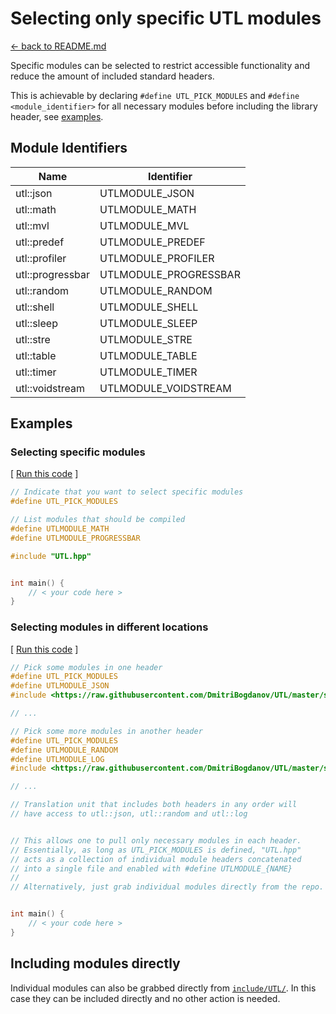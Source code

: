 # Selecting only specific UTL modules

[<- back to README.md](..)

Specific modules can be selected to restrict accessible functionality and reduce the amount of included standard headers.

This is achievable by declaring `#define UTL_PICK_MODULES` and `#define <module_identifier>` for all necessary modules before including the library header, see [examples](#selecting-specific-modules).

## Module Identifiers

| Name | Identifier |
| --- | --- |
| utl::json | UTLMODULE_JSON |
| utl::math | UTLMODULE_MATH |
| utl::mvl | UTLMODULE_MVL |
| utl::predef | UTLMODULE_PREDEF |
| utl::profiler | UTLMODULE_PROFILER |
| utl::progressbar | UTLMODULE_PROGRESSBAR |
| utl::random | UTLMODULE_RANDOM |
| utl::shell | UTLMODULE_SHELL |
| utl::sleep | UTLMODULE_SLEEP |
| utl::stre | UTLMODULE_STRE |
| utl::table | UTLMODULE_TABLE |
| utl::timer | UTLMODULE_TIMER |
| utl::voidstream | UTLMODULE_VOIDSTREAM |

## Examples

### Selecting specific modules

[ [Run this code](https://godbolt.org/#g:!((g:!((g:!((h:codeEditor,i:(filename:'1',fontScale:14,fontUsePx:'0',j:1,lang:c%2B%2B,selection:(endColumn:1,endLineNumber:10,positionColumn:1,positionLineNumber:10,selectionStartColumn:1,selectionStartLineNumber:10,startColumn:1,startLineNumber:10),source:'//+Indicate+that+you+want+to+select+specific+modules%0A%23define+UTL_PICK_MODULES%0A%0A//+List+modules+that+should+be+compiled%0A%23define+UTLMODULE_MATH%0A%23define+UTLMODULE_PROGRESSBAR%0A%0A%23include+%3Chttps://raw.githubusercontent.com/DmitriBogdanov/UTL/master/single_include/UTL.hpp%3E%0A%0A%0Aint+main()+%7B%0A++++//+%3C+your+code+here+%3E++%0A%7D%0A'),l:'5',n:'0',o:'C%2B%2B+source+%231',t:'0')),k:71.71783148269105,l:'4',n:'0',o:'',s:0,t:'0'),(g:!((g:!((h:compiler,i:(compiler:clang1600,filters:(b:'0',binary:'1',binaryObject:'1',commentOnly:'0',debugCalls:'1',demangle:'0',directives:'0',execute:'0',intel:'0',libraryCode:'0',trim:'1',verboseDemangling:'0'),flagsViewOpen:'1',fontScale:14,fontUsePx:'0',j:1,lang:c%2B%2B,libs:!(),options:'-std%3Dc%2B%2B17+-O2',overrides:!(),selection:(endColumn:1,endLineNumber:1,positionColumn:1,positionLineNumber:1,selectionStartColumn:1,selectionStartLineNumber:1,startColumn:1,startLineNumber:1),source:1),l:'5',n:'0',o:'+x86-64+clang+16.0.0+(Editor+%231)',t:'0')),header:(),l:'4',m:50,n:'0',o:'',s:0,t:'0'),(g:!((h:output,i:(compilerName:'x86-64+clang+16.0.0',editorid:1,fontScale:14,fontUsePx:'0',j:1,wrap:'1'),l:'5',n:'0',o:'Output+of+x86-64+clang+16.0.0+(Compiler+%231)',t:'0')),k:46.69421860597116,l:'4',m:50,n:'0',o:'',s:0,t:'0')),k:28.282168517308946,l:'3',n:'0',o:'',t:'0')),l:'2',n:'0',o:'',t:'0')),version:4) ]
```cpp
// Indicate that you want to select specific modules
#define UTL_PICK_MODULES

// List modules that should be compiled
#define UTLMODULE_MATH
#define UTLMODULE_PROGRESSBAR

#include "UTL.hpp"


int main() {
    // < your code here >
}
```

### Selecting modules in different locations

[ [Run this code](https://godbolt.org/#g:!((g:!((g:!((h:codeEditor,i:(filename:'1',fontScale:14,fontUsePx:'0',j:1,lang:c%2B%2B,selection:(endColumn:1,endLineNumber:31,positionColumn:1,positionLineNumber:31,selectionStartColumn:1,selectionStartLineNumber:31,startColumn:1,startLineNumber:31),source:'//+Pick+some+modules+in+one+header%0A%23define+UTL_PICK_MODULES%0A%23define+UTLMODULE_JSON%0A%23include+%3Chttps://raw.githubusercontent.com/DmitriBogdanov/UTL/master/single_include/UTL.hpp%3E%0A%0A//+...%0A%0A//+Pick+some+more+modules+in+another+header%0A%23define+UTL_PICK_MODULES%0A%23define+UTLMODULE_RANDOM%0A%23define+UTLMODULE_LOG%0A%23include+%3Chttps://raw.githubusercontent.com/DmitriBogdanov/UTL/master/single_include/UTL.hpp%3E%0A%0A//+...%0A%0A//+Translation+unit+that+includes+both+headers+in+any+order+will%0A//+have+access+to+utl::json,+utl::random+and+utl::log%0A%0A%0A//+This+allows+one+to+pull+only+necessary+modules+in+each+header.%0A//+Essentially,+as+long+as+UTL_PICK_MODULES+is+defined,+%22UTL.hpp%22%0A//+acts+as+a+collection+of+individual+module+headers+concatenated%0A//+into+a+single+file+and+enabled+with+%23define+UTLMODULE_%7BNAME%7D%0A//%0A//+Alternatively,+just+grab+individual+modules+directly+from+the+repo.%0A%0A%0Aint+main()+%7B%0A++++//+%3C+your+code+here+%3E%0A%7D%0A'),l:'5',n:'0',o:'C%2B%2B+source+%231',t:'0')),k:71.71783148269105,l:'4',n:'0',o:'',s:0,t:'0'),(g:!((g:!((h:compiler,i:(compiler:clang1600,filters:(b:'0',binary:'1',binaryObject:'1',commentOnly:'0',debugCalls:'1',demangle:'0',directives:'0',execute:'0',intel:'0',libraryCode:'0',trim:'1',verboseDemangling:'0'),flagsViewOpen:'1',fontScale:14,fontUsePx:'0',j:1,lang:c%2B%2B,libs:!(),options:'-std%3Dc%2B%2B17+-O2',overrides:!(),selection:(endColumn:1,endLineNumber:1,positionColumn:1,positionLineNumber:1,selectionStartColumn:1,selectionStartLineNumber:1,startColumn:1,startLineNumber:1),source:1),l:'5',n:'0',o:'+x86-64+clang+16.0.0+(Editor+%231)',t:'0')),header:(),l:'4',m:50,n:'0',o:'',s:0,t:'0'),(g:!((h:output,i:(compilerName:'x86-64+clang+16.0.0',editorid:1,fontScale:14,fontUsePx:'0',j:1,wrap:'1'),l:'5',n:'0',o:'Output+of+x86-64+clang+16.0.0+(Compiler+%231)',t:'0')),k:46.69421860597116,l:'4',m:50,n:'0',o:'',s:0,t:'0')),k:28.282168517308946,l:'3',n:'0',o:'',t:'0')),l:'2',n:'0',o:'',t:'0')),version:4) ]
```cpp
// Pick some modules in one header
#define UTL_PICK_MODULES
#define UTLMODULE_JSON
#include <https://raw.githubusercontent.com/DmitriBogdanov/UTL/master/single_include/UTL.hpp>

// ...

// Pick some more modules in another header
#define UTL_PICK_MODULES
#define UTLMODULE_RANDOM
#define UTLMODULE_LOG
#include <https://raw.githubusercontent.com/DmitriBogdanov/UTL/master/single_include/UTL.hpp>

// ...

// Translation unit that includes both headers in any order will
// have access to utl::json, utl::random and utl::log


// This allows one to pull only necessary modules in each header.
// Essentially, as long as UTL_PICK_MODULES is defined, "UTL.hpp"
// acts as a collection of individual module headers concatenated
// into a single file and enabled with #define UTLMODULE_{NAME}
//
// Alternatively, just grab individual modules directly from the repo.


int main() {
    // < your code here >
}
```

## Including modules directly

Individual modules can also be grabbed directly from [`include/UTL/`](https://github.com/DmitriBogdanov/UTL/tree/master/include/UTL). In this case they can be included directly and no other action is needed.
